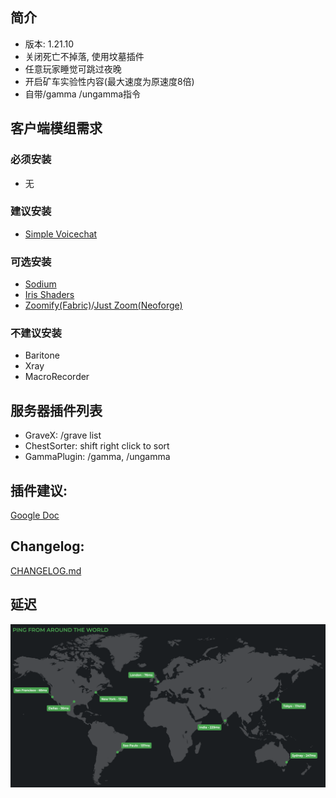 ## 简介
- 版本: 1.21.10
- 关闭死亡不掉落, 使用坟墓插件
- 任意玩家睡觉可跳过夜晚
- 开启矿车实验性内容(最大速度为原速度8倍)
- 自带/gamma /ungamma指令

## 客户端模组需求
### 必须安装
- 无

### 建议安装
- [Simple Voicechat](https://modrinth.com/plugin/simple-voice-chat/versions)

### 可选安装
- [Sodium](https://modrinth.com/mod/sodium/versions)
- [Iris Shaders](https://modrinth.com/mod/iris)
- [Zoomify(Fabric)](https://modrinth.com/mod/zoomify/versions?g=1.21.10&l=fabric)/[Just Zoom(Neoforge)](https://modrinth.com/mod/just-zoom/versions)

### 不建议安装
- Baritone
- Xray
- MacroRecorder

## 服务器插件列表
- GraveX: /grave list
- ChestSorter: shift right click to sort
- GammaPlugin: /gamma, /ungamma

## 插件建议: 
[Google Doc](https://docs.google.com/document/d/1GYTYjY-pX9j_UmXoymBcfKm7JLlMElCjqNa0_3GaF5g/edit?usp=sharing)

## Changelog: 
[CHANGELOG.md](CHANGELOG.md)

## 延迟
<img src="ping.png" width="800">
<!-- ![ping from over the world](ping.png) -->


